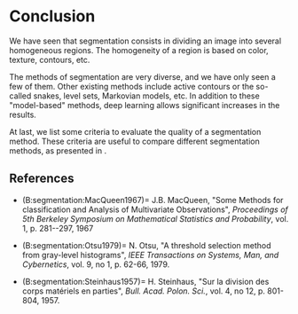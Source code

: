 # Conclusion

We have seen that segmentation consists in dividing an image into several homogeneous regions.
The homogeneity of a region is based on color, texture, contours, etc.

The methods of segmentation are very diverse, and we have only seen a few of them.
Other existing methods include active contours or the so-called snakes, level sets, Markovian models, etc.
In addition to these "model-based" methods, deep learning allows significant increases in the results.

At last, we list some criteria to evaluate the quality of a segmentation method.
These criteria are useful to compare different segmentation methods, as presented in [](labs:lab4).

## References

* (B:segmentation:MacQueen1967)=
  J.B. MacQueen,
  "Some Methods for classification and Analysis of Multivariate Observations",
  _Proceedings of 5th Berkeley Symposium on Mathematical Statistics and Probability_,
  vol. 1, p. 281--297, 1967

* (B:segmentation:Otsu1979)=
  N. Otsu,
  "A threshold selection method from gray-level histograms",
  _IEEE Transactions on Systems, Man, and Cybernetics_,
  vol. 9, no 1, p. 62-66, 1979.

* (B:segmentation:Steinhaus1957)=
  H. Steinhaus,
  "Sur la division des corps matériels en parties",
  _Bull. Acad. Polon. Sci._,
  vol. 4, no 12, p. 801-804, 1957.

<!--
 
Autres méthodes :
- par texture
- Mean-shift {Fukunaga75}
- SLIC {Achanta12}
- Split/merge
- Snakes
- Deep learning (maintenant il n'y a plus que ça !)

  \bibitem[Achanta  et coll. 2012]{Achanta12}
  R. Achanta, A. Shaji, K. Smith, A. Lucchi, P. Fua, S. Süsstrunk,
  \og{}SLIC Superpixels Compared to State-of-the-art Superpixel Methods \fg{},
  \emph{IEEE Transactions on Pattern Analysis and Machine Intelligence}, 34(11), p. 2274--2282, 2012.

  \bibitem[Fukunaga \& Hostetler 1975]{Fukunaga75}
  K. Fukunaga, L.D. Hostetler,
  \og{}The Estimation of the Gradient of a Density Function, with Applications in Pattern Recognition\fg{},
  \emph{IEEE Transactions on Information Theory}, 21(1) p. 32--40, 1975.

  \bibitem[MacQueen 1967]{MacQueen67}
  J.B. MacQueen,
  \og{}Some Methods for classification and Analysis of Multivariate Observations\fg{},
  5th Berkeley Symposium on Mathematical Statistics and Probability., p. 281--297, 1967.

  \bibitem[Otsu 1979]{Otsu79}
  N. Otsu,
  \og{}A threshold selection method from gray-level histograms\fg{},
  \emph{ IEEE Transactions on Systems, Man, and Cybernetics} 9(1) p. 62--66, 1979.

  \bibitem[Sezguin et Sankur 2004]{Sezgin04}
  M. Sezgin, B. Sankur,
  \og{}Survey over image thresholding techniques and quantitative performance evaluation\fg{},
  \emph{Journal of Electronic Imaging} 13(1), p. 146--165, 2004.

  \bibitem[Steinhaus 1957]{Steinhaus57}
  H. Steinhaus,
  \og{}Sur la division des corps matériels en parties\fg{}
  \emph{Bulletin de l'Académie Polonaise des Sciences}, 4(12) p. 801--804, 1957.
 -->
